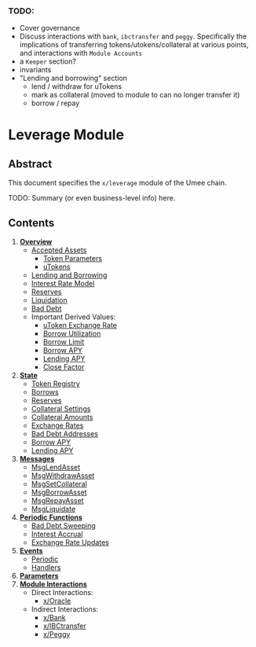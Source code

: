 ### TODO:
- Cover governance
- Discuss interactions with `bank`, `ibctransfer` and `peggy`. Specifically the implications of transferring tokens/utokens/collateral at various points, and interactions with `Module Accounts`
- a `Keeper` section?
- invariants
- "Lending and borrowing" section
    - lend / withdraw for uTokens
    - mark as collateral (moved to module to can no longer transfer it)
    - borrow / repay

# Leverage Module

## Abstract

This document specifies the `x/leverage` module of the Umee chain.

TODO: Summary (or even business-level info) here.

## Contents

1. **[Overview](01_overview.md)**
    - [Accepted Assets](01_overview.md#Accepted-Assets)
        - [Token Parameters](01_overview.md#Token-Parameters)
        - [uTokens](01_overview.md#uTokens)
    - [Lending and Borrowing](01_overview.md#Lending-and-Borrowing)
    - [Interest Rate Model](01_overview.md#Interest-Rate-Model)
    - [Reserves](01_overview.md#Reserves)
    - [Liquidation](01_overview.md#Liquidation)
    - [Bad Debt](01_overview.md#Bad-Debt)
    - Important Derived Values:
        - [uToken Exchange Rate](01_overview.md#Exchange-Rate)
        - [Borrow Utilization](01_overview.md#Borrow-Utilization)
        - [Borrow Limit](01_overview.md#Borrow-Limit)
        - [Borrow APY](01_overview.md#Borrow-APY)
        - [Lending APY](01_overview.md#Lending-APY)
        - [Close Factor](01_overview.md#Close-Factor)
2. **[State](02_state.md)**
    - [Token Registry](02_state.md#Token-Registry)
    - [Borrows](02_state.md#Borrows)
    - [Reserves](02_state.md#Reserves)
    - [Collateral Settings](02_state.md#Collateral-Settings)
    - [Collateral Amounts](02_state.md#Collateral-Amounts)
    - [Exchange Rates](02_state.md#Exchange-Rates)
    - [Bad Debt Addresses](02_state.md#Bad-Debt-Addresses)
    - [Borrow APY](02_state.md#Borrow-APY)
    - [Lending APY](02_state.md#Lending-APY)
3. **[Messages](03_messages.md)**
    - [MsgLendAsset](03_messages.md#MsgLendAsset)
    - [MsgWithdrawAsset](03_messages.md#MsgWithdrawAsset)
    - [MsgSetCollateral](03_messages.md#MsgSetCollateral)
    - [MsgBorrowAsset](03_messages.md#MsgBorrowAsset)
    - [MsgRepayAsset](03_messages.md#MsgRepayAsset)
    - [MsgLiquidate](03_messages.md#MsgLiquidate)
4. **[Periodic Functions](04_periodic.md)**
    - [Bad Debt Sweeping](04_periodic.md#Sweep-Bad-Debt)
    - [Interest Accrual](04_periodic.md#Accrue-Interest)
    - [Exchange Rate Updates](04_periodic.md#Update-Exchange-Rates)
5. **[Events](05_events.md)**
    - [Periodic](05_events.md#Periodic)
    - [Handlers](05_events.md#Handlers)
6. **[Parameters](06_params.md)**
7. **[Module Interactions](07_interactions)**
    - Direct Interactions:
        - [x/Oracle](07_interactions#Oracle)
    - Indirect Interactions:
        - [x/Bank](07_interactions#Bank)
        - [x/IBCtransfer](07_interactions#IBC-Transfer)
        - [x/Peggy](07_interactions#Peggy)
